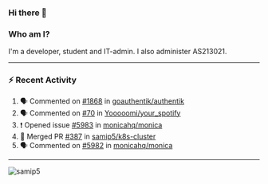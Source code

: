 ### Hi there 👋

### Who am I?
I'm a developer, student and IT-admin. I also administer AS213021.

---
### :zap: Recent Activity
<!--START_SECTION:activity-->
1. 🗣 Commented on [#1868](https://github.com/goauthentik/authentik/issues/1868) in [goauthentik/authentik](https://github.com/goauthentik/authentik)
2. 🗣 Commented on [#70](https://github.com/Yooooomi/your_spotify/issues/70) in [Yooooomi/your_spotify](https://github.com/Yooooomi/your_spotify)
3. ❗️ Opened issue [#5983](https://github.com/monicahq/monica/issues/5983) in [monicahq/monica](https://github.com/monicahq/monica)
4. 🎉 Merged PR [#387](https://github.com/samip5/k8s-cluster/pull/387) in [samip5/k8s-cluster](https://github.com/samip5/k8s-cluster)
5. 🗣 Commented on [#5982](https://github.com/monicahq/monica/issues/5982) in [monicahq/monica](https://github.com/monicahq/monica)
<!--END_SECTION:activity-->
---

<img align="center" src="https://github-readme-stats.vercel.app/api?username=samip5&show_icons=true" alt="samip5" />
